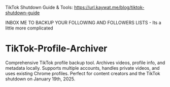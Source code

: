 

TikTok Shutdown Guide & Tools: 
https://url.kaywat.me/blog/tiktok-shutdown-guide

INBOX ME TO BACKUP YOUR FOLLOWING AND FOLLOWERS LISTS - Its a little more complicated

# TikTok-Profile-Archiver
Comprehensive TikTok profile backup tool. Archives videos, profile info, and metadata locally. Supports multiple accounts, handles private videos, and uses existing Chrome profiles. Perfect for content creators and the TikTok shutdown on January 19th, 2025.
